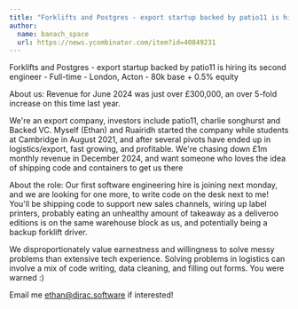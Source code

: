 ```yaml
---
title: "Forklifts and Postgres - export startup backed by patio11 is hiring its second engineer - Full-time : London, Acton"
author:
  name: banach_space
  url: https://news.ycombinator.com/item?id=40849231
---
```

Forklifts and Postgres - export startup backed by patio11 is hiring its second engineer - Full-time - London, Acton - 80k base + 0.5% equity

About us:
Revenue for June 2024 was just over £300,000, an over 5-fold increase on this time last year.

We&#x27;re an export company, investors include patio11, charlie songhurst and Backed VC. Myself (Ethan) and Ruairidh started the company while students at Cambridge in August 2021, and after several pivots have ended up in logistics&#x2F;export, fast growing, and profitable. We&#x27;re chasing down £1m monthly revenue in December 2024, and want someone who loves the idea of shipping code and containers to get us there

About the role:
Our first software engineering hire is joining next monday, and we are looking for one more, to write code on the desk next to me! You&#x27;ll be shipping code to support new sales channels, wiring up label printers, probably eating an unhealthy amount of takeaway as a deliveroo editions is on the same warehouse block as us, and potentially being a backup forklift driver.

We disproportionately value earnestness and willingness to solve messy problems than extensive tech experience. Solving problems in logistics can involve a mix of code writing, data cleaning, and filling out forms. You were warned :)

Email me ethan@dirac.software if interested!
